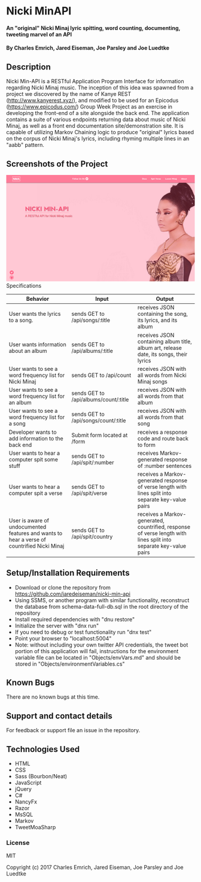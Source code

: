 # Nicki MinAPI

#### An "original" Nicki Minaj lyric spitting, word counting, documenting, tweeting marvel of an API

#### By Charles Emrich, Jared Eiseman, Joe Parsley and Joe Luedtke

## Description
Nicki Min-API is a RESTful Application Program Interface for information regarding Nicki Minaj music. The inception of this idea was spawned from a project we discovered by the name of Kanye REST (http://www.kanyerest.xyz/), and modified to be used for an Epicodus (https://www.epicodus.com/) Group Week Project as an exercise in developing the front-end of a site alongside the back end. The application contains a suite of various endpoints returning data about music of Nicki Minaj, as well as a front end documentation site/demonstration site. It is capable of utilizing Markov Chaining logic to produce "original" lyrics based on the corpus of Nicki Minaj's lyrics, including rhyming multiple lines in an "aabb" pattern.

## Screenshots of the Project
<img src="Content/img/screenshots/landing.png" alt="landing">
  <![screenshot]('./Content/img/screenshots/landing.png')  <![screenshot]('/Content/img/screenshots/doc1.png')  <![screenshot]('/Content/img/screenshots/doc2.png')  <![screenshot]('/Content/img/screenshots/modal1.png')  <![screenshot]('/Content/img/screenshots/spit-verse.png')  <![screenshot]('/Content/img/screenshots/lorem-minaj.png')  <![screenshot]('/Content/img/screenshots/about.png')  

## Specifications
| Behavior | Input | Output |
| - | - | - |
| User wants the lyrics to a song. | sends GET to /api/songs/:title | receives JSON containing the song, its lyrics, and its album |
| User wants information about an album  | sends GET to /api/albums/:title | receives JSON containing album title, album art, release date, its songs, their lyrics |
| User wants to see a word frequency list for Nicki Minaj | sends GET to /api/count | receives JSON with all words from Nicki Minaj songs |
| User wants to see a word frequency list for an album | sends GET to /api/albums/count/:title | receives JSON with all words from that album |
| User wants to see a word frequency list for a song | sends GET to /api/songs/count/:title | receives JSON with all words from that song |
| Developer wants to add information to the back end | Submit form located at /form | receives a response code and route back to form |
| User wants to hear a computer spit some stuff | sends GET to /api/spit/:number | receives Markov-generated response of :number sentences |
| User wants to hear a computer spit a verse | sends GET to /api/spit/verse | receives a Markov-generated response of verse length with lines split into separate key-value pairs |
| User is aware of undocumented features and wants to hear a verse of countrified Nicki Minaj | sends GET to /api/spit/country | receives a Markov-generated, countrified, response of verse length with lines split into separate key-value pairs |

## Setup/Installation Requirements

* Download or clone the repository from https://github.com/jaredeiseman/nicki-min-api
* Using SSMS, or another program with similar functionality, reconstruct the database from schema-data-full-db.sql in the root directory of the repository
* Install required dependencies with "dnu restore"
* Initialize the server with "dnx run"
* If you need to debug or test functionality run "dnx test"
* Point your browser to "localhost:5004"
* Note: without including your own twitter API credentials, the tweet bot portion of this application will fail, instructions for the environment variable file can be located in "Objects/envVars.md" and should be stored in "Objects/environmentVariables.cs"

## Known Bugs

There are no known bugs at this time.

## Support and contact details

For feedback or support file an issue in the repository.

## Technologies Used

* HTML
* CSS
* Sass (Bourbon/Neat)
* JavaScript
* jQuery
* C#
* NancyFx
* Razor
* MsSQL
* Markov
* TweetMoaSharp

### License

MIT

Copyright (c) 2017 Charles Emrich, Jared Eiseman, Joe Parsley and Joe Luedtke
